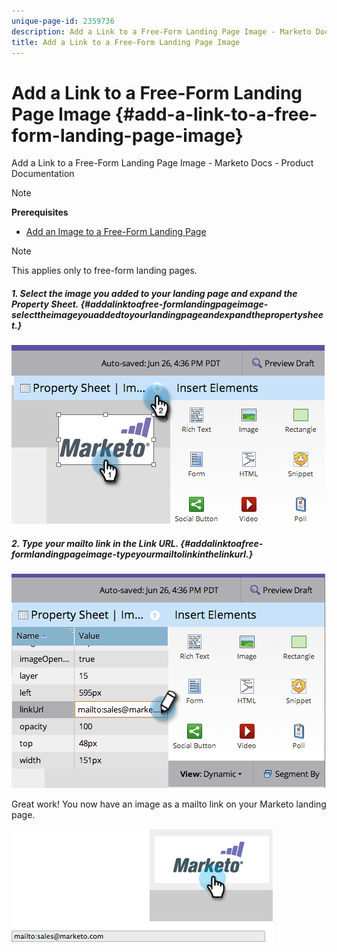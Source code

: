 ```yaml
---
unique-page-id: 2359736
description: Add a Link to a Free-Form Landing Page Image - Marketo Docs - Product Documentation
title: Add a Link to a Free-Form Landing Page Image
---
```


# Add a Link to a Free-Form Landing Page Image {#add-a-link-to-a-free-form-landing-page-image}

Add a Link to a Free-Form Landing Page Image - Marketo Docs - Product Documentation

>[!NOTE]
>
>**Prerequisites**
>
>* [Add an Image to a Free-Form Landing Page](add-an-image-to-a-free-form-landing-page.md)
>

>[!NOTE]
>
>This applies only to free-form landing pages.

##### 1. Select the image you added to your landing page and expand the Property Sheet. {#addalinktoafree-formlandingpageimage-selecttheimageyouaddedtoyourlandingpageandexpandthepropertysheet.}

![](assets/image2014-9-18-15-3a29-3a0.png)

##### 2. Type your mailto link in the Link URL. {#addalinktoafree-formlandingpageimage-typeyourmailtolinkinthelinkurl.}

![](assets/image2014-9-18-15-3a29-3a21.png)

Great work! You now have an image as a mailto link on your Marketo landing page.

![](assets/image2014-9-18-15-3a29-3a38.png)

